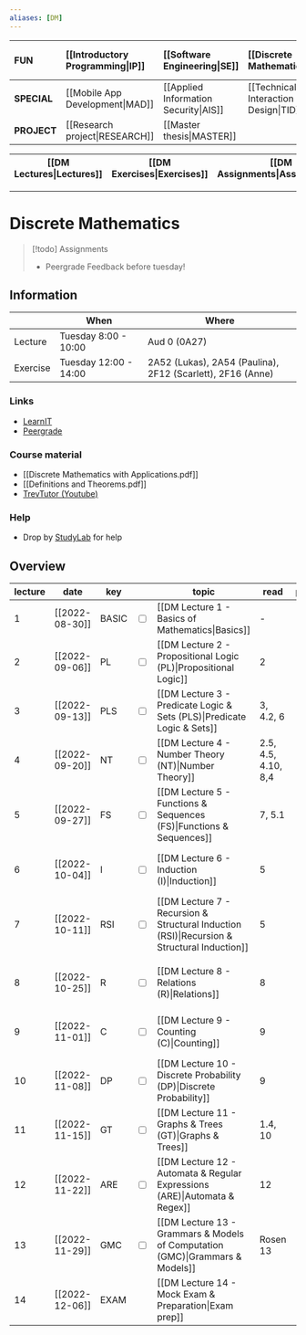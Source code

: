 ```yaml
---
aliases: [DM]
---
```


| **FUN**     | [[Introductory Programming\|IP]] | [[Software Engineering\|SE]]          | [[Discrete Mathematics\|DM]]          | [[Introduction to Database Systems\|IDBS]] | [[Algorithms and Data Structures\|ADS]] | [[How to make (almost) anything\|MAKE]] |
|:----------- |:-------------------------------- |:------------------------------------- |:------------------------------------- |:------------------------------------------ |:--------------------------------------- |:--------------------------------------- |
| **SPECIAL** | [[Mobile App Development\|MAD]]  | [[Applied Information Security\|AIS]] | [[Technical Interaction Design\|TID]] | [[Functional Programming\|FP]]             |                                         |                                         |
| **PROJECT** | [[Research project\|RESEARCH]]   | [[Master thesis\|MASTER]]             |                                       |                                            |                                         |                                         |

| [[DM Lectures\|Lectures]] | [[DM Exercises\|Exercises]] | [[DM Assignments\|Assignments]] | [[DM Exam\|Exam]] |
| ------------------------- | --------------------------- | ------------------------------- | ----------------- |

---

# Discrete Mathematics

> [!todo]
> Assignments
> - Peergrade Feedback before tuesday!

## Information
|          | When                  | Where                                                      |
| -------- | --------------------- | ---------------------------------------------------------- |
| Lecture  | Tuesday 8:00 - 10:00  | Aud 0 (0A27)                                               |
| Exercise | Tuesday 12:00 - 14:00 | 2A52 (Lukas), 2A54 (Paulina), 2F12 (Scarlett), 2F16 (Anne) |

### Links
- [LearnIT](https://learnit.itu.dk/course/view.php?id=3021345)
- [Peergrade](https://app.peergrade.io/courses/)

### Course material
- [[Discrete Mathematics with Applications.pdf]]
- [[Definitions and Theorems.pdf]]
- [TrevTutor (Youtube)](https://www.youtube.com/c/Trevtutor/videos) 

### Help
- Drop by [StudyLab](https://learnit.itu.dk/course/view.php?id=3021173) for help

## Overview

| lecture | date           | key   |                         | topic                                                                                       | read                | pages |                         | assignment                        | deadline       |
| ------- | -------------- | ----- | ----------------------- | ------------------------------------------------------------------------------------------- | ------------------- | ----- | ----------------------- | --------------------------------- | -------------- |
| 1       | [[2022-08-30]] | BASIC | <input type="checkbox"> | [[DM Lecture 1 - Basics of Mathematics\|Basics]]                                            | -                   |       |                         |                                   |                |
| 2       | [[2022-09-06]] | PL    | <input type="checkbox"> | [[DM Lecture 2 - Propositional Logic (PL)\|Propositional Logic]]                            | 2                   |       |                         |                                   |                |
| 3       | [[2022-09-13]] | PLS   | <input type="checkbox"> | [[DM Lecture 3 - Predicate Logic & Sets (PLS)\|Predicate Logic & Sets]]                     | 3, 4.2, 6           |       | <input type="checkbox"> | [[DM Assignment 1\|Assignment 1]] | [[2022-09-13]] |
| 4       | [[2022-09-20]] | NT    | <input type="checkbox"> | [[DM Lecture 4 - Number Theory (NT)\|Number Theory]]                                        | 2.5, 4.5, 4.10, 8,4 |       | <input type="checkbox"> | [[DM Assignment 1\|Feedback 1]]   | [[2022-09-20]] |
| 5       | [[2022-09-27]] | FS    | <input type="checkbox"> | [[DM Lecture 5 - Functions & Sequences (FS)\|Functions & Sequences]]                        | 7, 5.1              |       | &check;                 | [[DM Assignment 2\|Assignment 2]] | [[2022-09-27]] |
| 6       | [[2022-10-04]] | I     | <input type="checkbox"> | [[DM Lecture 6 - Induction (I)\|Induction]]                                                 | 5                   |       | <input type="checkbox"> | [[DM Assignment 2\|Feedback 2]]   | [[2022-10-04]] |
| 7       | [[2022-10-11]] | RSI   | <input type="checkbox"> | [[DM Lecture 7 - Recursion & Structural Induction (RSI)\|Recursion & Structural Induction]] | 5                   |       | <input type="checkbox"> | [[DM Assignment 3\|Assignment 3]] | [[2022-10-11]] |
|         |                |       |                         |                                                                                             |                     |       |                         |                                   |                |
| 8       | [[2022-10-25]] | R     | <input type="checkbox"> | [[DM Lecture 8 - Relations (R)\|Relations]]                                                 | 8                   |       | <input type="checkbox"> | [[DM Assignment 3\|Feedback 3]]   | [[2022-10-25]] |
| 9       | [[2022-11-01]] | C     | <input type="checkbox"> | [[DM Lecture 9 - Counting (C)\|Counting]]                                                   | 9                   |       | <input type="checkbox"> | [[DM Assignment 4\|Assignment 4]] | [[2022-11-01]] |
| 10      | [[2022-11-08]] | DP    | <input type="checkbox"> | [[DM Lecture 10 - Discrete Probability (DP)\|Discrete Probability]]                         | 9                   |       | <input type="checkbox"> | [[DM Assignment 4\|Feedback 4]]   | [[2022-11-08]] |
| 11      | [[2022-11-15]] | GT    | <input type="checkbox"> | [[DM Lecture 11 - Graphs & Trees (GT)\|Graphs & Trees]]                                     | 1.4, 10             |       | <input type="checkbox"> | [[DM Assignment 5\|Assignment 5]] | [[2022-11-15]] |
| 12      | [[2022-11-22]] | ARE   | <input type="checkbox"> | [[DM Lecture 12 - Automata & Regular Expressions (ARE)\|Automata & Regex]]                  | 12                  |       | <input type="checkbox"> | [[DM Assignment 5\|Feedback 5]]   | [[2022-11-22]] |
| 13      | [[2022-11-29]] | GMC   | <input type="checkbox"> | [[DM Lecture 13 - Grammars & Models of Computation (GMC)\|Grammars & Models]]               | Rosen 13            |       | <input type="checkbox"> | [[DM Assignment 6\|Assignment 6]] | [[2022-11-29]] |
| 14      | [[2022-12-06]] | EXAM  |                         | [[DM Lecture 14 - Mock Exam & Preparation\|Exam prep]]                                      |                     |       | <input type="checkbox"> | [[DM Assignment 6\|Feedback 6]]   | [[2022-12-06]] |

